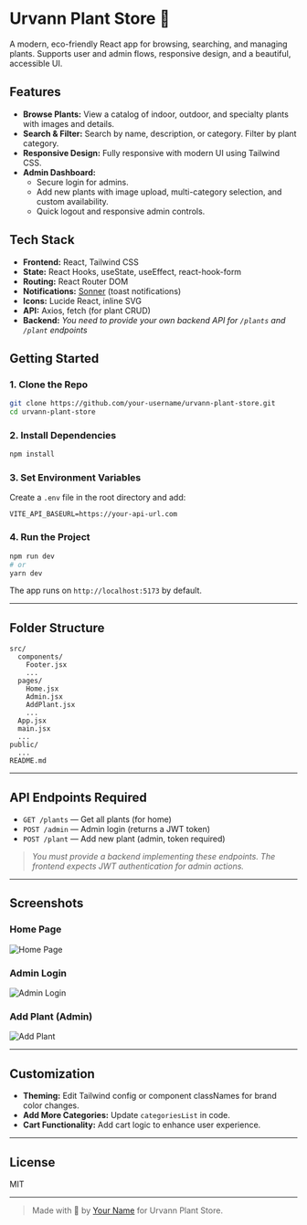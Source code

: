 # Urvann Plant Store 🌱

A modern, eco-friendly React app for browsing, searching, and managing plants. Supports user and admin flows, responsive design, and a beautiful, accessible UI.

## Features

- **Browse Plants:** View a catalog of indoor, outdoor, and specialty plants with images and details.
- **Search & Filter:** Search by name, description, or category. Filter by plant category.
- **Responsive Design:** Fully responsive with modern UI using Tailwind CSS.
- **Admin Dashboard:**
  - Secure login for admins.
  - Add new plants with image upload, multi-category selection, and custom availability.
  - Quick logout and responsive admin controls.

## Tech Stack

- **Frontend:** React, Tailwind CSS
- **State:** React Hooks, useState, useEffect, react-hook-form
- **Routing:** React Router DOM
- **Notifications:** [Sonner](https://sonner.emilkowal.ski/) (toast notifications)
- **Icons:** Lucide React, inline SVG
- **API:** Axios, fetch (for plant CRUD)
- **Backend:** _You need to provide your own backend API for `/plants` and `/plant` endpoints_

## Getting Started

### 1. Clone the Repo

```bash
git clone https://github.com/your-username/urvann-plant-store.git
cd urvann-plant-store
```

### 2. Install Dependencies

```bash
npm install

```

### 3. Set Environment Variables

Create a `.env` file in the root directory and add:

```
VITE_API_BASEURL=https://your-api-url.com
```

### 4. Run the Project

```bash
npm run dev
# or
yarn dev
```

The app runs on `http://localhost:5173` by default.

---

## Folder Structure

```plaintext
src/
  components/
    Footer.jsx
    ...
  pages/
    Home.jsx
    Admin.jsx
    AddPlant.jsx
    ...
  App.jsx
  main.jsx
  ...
public/
  ...
README.md
```

---

## API Endpoints Required

- `GET /plants` — Get all plants (for home)
- `POST /admin` — Admin login (returns a JWT token)
- `POST /plant` — Add new plant (admin, token required)

> _You must provide a backend implementing these endpoints. The frontend expects JWT authentication for admin actions._

---

## Screenshots

### Home Page

![Home Page](docs/screenshot-home.png)

### Admin Login

![Admin Login](docs/screenshot-admin.png)

### Add Plant (Admin)

![Add Plant](docs/screenshot-addplant.png)

---

## Customization

- **Theming:** Edit Tailwind config or component classNames for brand color changes.
- **Add More Categories:** Update `categoriesList` in code.
- **Cart Functionality:** Add cart logic to enhance user experience.

---

## License

MIT

---

> Made with 💚 by [Your Name](https://github.com/your-username) for Urvann Plant Store.
